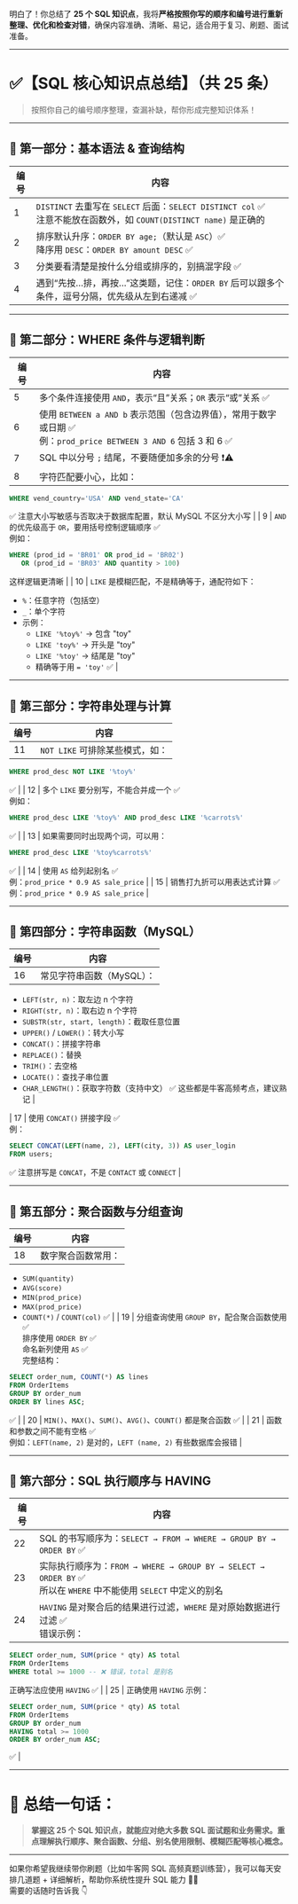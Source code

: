 明白了！你总结了 **25 个 SQL 知识点**，我将**严格按照你写的顺序和编号进行重新整理、优化和检查对错**，确保内容准确、清晰、易记，适合用于复习、刷题、面试准备。

---

# ✅【SQL 核心知识点总结】（共 25 条）  
> 按照你自己的编号顺序整理，查漏补缺，帮你形成完整知识体系！

---

## 🧠 第一部分：基本语法 & 查询结构

| 编号  | 内容                                                                                             |
| --- | ---------------------------------------------------------------------------------------------- |
| 1   | `DISTINCT` 去重写在 `SELECT` 后面：`SELECT DISTINCT col` ✅<br>注意不能放在函数外，如 `COUNT(DISTINCT name)` 是正确的 |
| 2   | 排序默认升序：`ORDER BY age;`（默认是 `ASC`）✅<br>降序用 `DESC`：`ORDER BY amount DESC` ✅                      |
| 3   | 分类要看清楚是按什么分组或排序的，别搞混字段 ✅                                                                       |
| 4   | 遇到“先按…排，再按…”这类题，记住：`ORDER BY` 后可以跟多个条件，逗号分隔，优先级从左到右递减 ✅                                        |

---

## 🧠 第二部分：WHERE 条件与逻辑判断

| 编号 | 内容 |
|------|------|
| 5 | 多个条件连接使用 `AND`，表示“且”关系；`OR` 表示“或”关系 ✅ |
| 6 | 使用 `BETWEEN a AND b` 表示范围（包含边界值），常用于数字或日期 ✅<br>例：`prod_price BETWEEN 3 AND 6` 包括 3 和 6 ✅ |
| 7 | SQL 中以分号 `;` 结尾，不要随便加多余的分号 ❗️⚠️ |
| 8 | 字符匹配要小心，比如：
```sql
WHERE vend_country='USA' AND vend_state='CA'
```
✅ 注意大小写敏感与否取决于数据库配置，默认 MySQL 不区分大小写 |
| 9 | `AND` 的优先级高于 `OR`，要用括号控制逻辑顺序 ✅<br>例如：
```sql
WHERE (prod_id = 'BR01' OR prod_id = 'BR02') 
   OR (prod_id = 'BR03' AND quantity > 100)
```
这样逻辑更清晰 |
| 10 | `LIKE` 是模糊匹配，不是精确等于，通配符如下：
- `%`：任意字符（包括空）
- `_`：单个字符
- 示例：
  - `LIKE '%toy%'` → 包含 "toy"
  - `LIKE 'toy%'` → 开头是 "toy"
  - `LIKE '%toy'` → 结尾是 "toy"
  - 精确等于用 `= 'toy'` ✅ |

---

## 🧠 第三部分：字符串处理与计算

| 编号 | 内容 |
|------|------|
| 11 | `NOT LIKE` 可排除某些模式，如：
```sql
WHERE prod_desc NOT LIKE '%toy%'
```
✅ |
| 12 | 多个 `LIKE` 要分别写，不能合并成一个 ✅<br>例如：
```sql
WHERE prod_desc LIKE '%toy%' AND prod_desc LIKE '%carrots%'
```
✅ |
| 13 | 如果需要同时出现两个词，可以用：
```sql
WHERE prod_desc LIKE '%toy%carrots%'
```
✅ |
| 14 | 使用 `AS` 给列起别名 ✅<br>例：`prod_price * 0.9 AS sale_price` |
| 15 | 销售打九折可以用表达式计算 ✅<br>例：`prod_price * 0.9 AS sale_price` |

---

## 🧠 第四部分：字符串函数（MySQL）

| 编号 | 内容 |
|------|------|
| 16 | 常见字符串函数（MySQL）：
- `LEFT(str, n)`：取左边 n 个字符
- `RIGHT(str, n)`：取右边 n 个字符
- `SUBSTR(str, start, length)`：截取任意位置
- `UPPER()` / `LOWER()`：转大小写
- `CONCAT()`：拼接字符串
- `REPLACE()`：替换
- `TRIM()`：去空格
- `LOCATE()`：查找子串位置
- `CHAR_LENGTH()`：获取字符数（支持中文）
✅ 这些都是牛客高频考点，建议熟记 |

| 17 | 使用 `CONCAT()` 拼接字段 ✅<br>例：
```sql
SELECT CONCAT(LEFT(name, 2), LEFT(city, 3)) AS user_login
FROM users;
```
✅ 注意拼写是 `CONCAT`，不是 `CONTACT` 或 `CONNECT` |

---

## 🧠 第五部分：聚合函数与分组查询

| 编号 | 内容 |
|------|------|
| 18 | 数字聚合函数常用：
- `SUM(quantity)`
- `AVG(score)`
- `MIN(prod_price)`
- `MAX(prod_price)`
- `COUNT(*)` / `COUNT(col)`
✅ |
| 19 | 分组查询使用 `GROUP BY`，配合聚合函数使用 ✅<br>排序使用 `ORDER BY` ✅<br>命名新列使用 `AS` ✅<br>完整结构：
```sql
SELECT order_num, COUNT(*) AS lines
FROM OrderItems
GROUP BY order_num
ORDER BY lines ASC;
```
✅ |
| 20 | `MIN()`、`MAX()`、`SUM()`、`AVG()`、`COUNT()` 都是聚合函数 ✅ |
| 21 | 函数和参数之间不能有空格 ✅<br>例如：`LEFT(name, 2)` 是对的，`LEFT (name, 2)` 有些数据库会报错 |

---

## 🧠 第六部分：SQL 执行顺序与 HAVING

| 编号 | 内容 |
|------|------|
| 22 | SQL 的书写顺序为：`SELECT → FROM → WHERE → GROUP BY → ORDER BY` ✅ |
| 23 | 实际执行顺序为：`FROM → WHERE → GROUP BY → SELECT → ORDER BY` ✅<br>所以在 `WHERE` 中不能使用 `SELECT` 中定义的别名 |
| 24 | `HAVING` 是对聚合后的结果进行过滤，`WHERE` 是对原始数据进行过滤 ✅<br>错误示例：
```sql
SELECT order_num, SUM(price * qty) AS total
FROM OrderItems
WHERE total >= 1000 -- ❌ 错误，total 是别名
```
正确写法应使用 `HAVING` ✅ |
| 25 | 正确使用 `HAVING` 示例：
```sql
SELECT order_num, SUM(price * qty) AS total
FROM OrderItems
GROUP BY order_num
HAVING total >= 1000
ORDER BY order_num ASC;
```
✅ |

---

# 📌 总结一句话：

> **掌握这 25 个 SQL 知识点，就能应对绝大多数 SQL 面试题和业务需求。重点理解执行顺序、聚合函数、分组、别名使用限制、模糊匹配等核心概念。**

---

如果你希望我继续带你刷题（比如牛客网 SQL 高频真题训练营），我可以每天安排几道题 + 详细解析，帮助你系统性提升 SQL 能力 💪🔥  
需要的话随时告诉我 👇